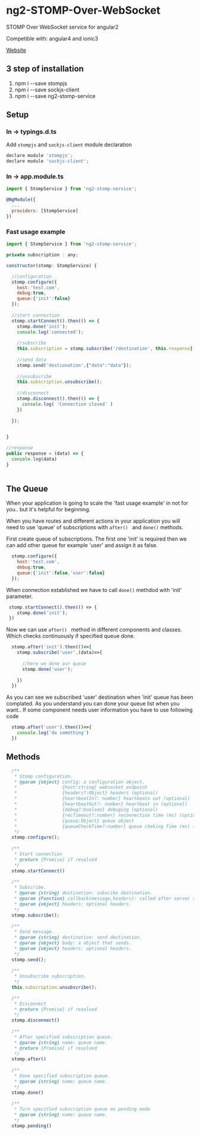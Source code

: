 # ng2-STOMP-Over-WebSocket
STOMP Over WebSocket service for angular2

Competible with: angular4 and ionic3

[Website](http://devsullo.com/github/angular2-stomp-over-websocket-service/) 


## 3 step of installation

1) npm i --save stompjs
2) npm i --save sockjs-client
3) npm i --save ng2-stomp-service


## Setup

### In -> typings.d.ts
Add `stompjs` and `sockjs-client` module declaration

```javascript
declare module 'stompjs';
declare module 'sockjs-client';
```

### In -> app.module.ts

```javascript
import { StompService } from 'ng2-stomp-service';

@NgModule({
  ...
  providers: [StompService]
})
```

### Fast usage example

```javascript
import { StompService } from 'ng2-stomp-service';

private subscription : any;

constructor(stomp: StompService) {

  //configuration
  stomp.configure({
    host:'test.com',
    debug:true,
    queue:{'init':false}
  });
  
  //start connection
  stomp.startConnect().then(() => {
    stomp.done('init');
    console.log('connected');
    
    //subscribe
    this.subscription = stomp.subscribe('/destination', this.response});
    
    //send data
    stomp.send('destionation',{"data":"data"});
    
    //unsubscribe
    this.subscription.unsubscribe();
    
    //disconnect
    stomp.disconnect().then(() => {
      console.log( 'Connection closed' )
    })
    
  });
 

}

//response
public response = (data) => {
  console.log(data)
}
  
```

## The Queue

When your application is going to scale the 'fast usage example' in not for you.. but it's helpful for beginning.

When you have routes and different actions in your application you will need to use 'queue' of subscriptions with ```after() ``` and ```done()``` methods.

First create queue of subscriptions. The first one 'init' is required then we can add other queue for example 'user' and assign it as false.

```javascript
  stomp.configure({
    host:'test.com',
    debug:true,
    queue:{'init':false,'user':false}
  });
```

When connection established we have to call ```done()``` methdod with 'init' parameter. 
```javascript
 stomp.startConnect().then(() => {
    stomp.done('init');
 })
```

Now we can use ```after() ``` method in different components and classes. Which checks continuously if specified queue done.
```javascript
  stomp.after('init').then(()=>{
    stomp.subscribe('user',(data)=>{
    
      //here we done our queue
      stomp.done('user');
      
    })
  })
```

As you can see we subscribed 'user' destination when 'init' queue has been complated. As you understand you can done your queue list when you want.. If some component needs user information you have to use following code

```javascript
  stomp.after('user').then(()=>{
    console.log('do something')
  })
```



## Methods
```javascript
  /**
   * Stomp configuration.
   * @param {object} config: a configuration object.
   *                 {host:string} websocket endpoint
   *                 {headers?:Object} headers (optional)
   *                 {heartbeatIn?: number} heartbeats out (optional)
   *                 {heartbeatOut?: number} heartbeat in (optional)
   *                 {debug?:boolean} debuging (optional)
   *                 {recTimeout?:number} reconnection time (ms) (optional)
   *                 {queue:Object} queue object
   *                 {queueCheckTime?:number} queue cheking Time (ms) (optional)
   */
  stomp.configure();
  
  /**
   * Start connection
   * @return {Promise} if resolved
   */
  stomp.startConnect()
  
  /**
   * Subscribe.
   * @param {string} destination: subscibe destination.
   * @param {Function} callback(message,headers): called after server response.
   * @param {object} headers: optional headers.
   */
  stomp.subscribe();
  
  /**
   * Send message.
   * @param {string} destination: send destination.
   * @param {object} body: a object that sends.
   * @param {object} headers: optional headers.
   */
  stomp.send();
  
  /**
   * Unsubscribe subscription.
   */
  this.subscription.unsubscribe();

  /**
   * Disconnect
   * @return {Promise} if resolved
   */
  stomp.disconnect()
  
  /**
   * After specified subscription queue.
   * @param {string} name: queue name.
   * @return {Promise} if resolved
   */
  stomp.after()
  
  /**
   * Done specified subscription queue.
   * @param {string} name: queue name.
   */
  stomp.done()
  
  /**
   * Turn specified subscription queue on pending mode
   * @param {string} name: queue name.
   */
  stomp.pending()

```
